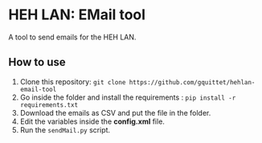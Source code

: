 # HEH LAN: EMail tool

A tool to send emails for the HEH LAN.

## How to use

1. Clone this repository: `git clone https://github.com/gquittet/hehlan-email-tool`
2. Go inside the folder and install the requirements : `pip install -r requirements.txt`
3. Download the emails as CSV and put the file in the folder.
4. Edit the variables inside the **config.xml** file.
5. Run the `sendMail.py` script.
